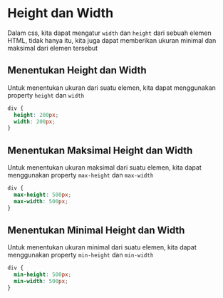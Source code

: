 # Height dan Width

Dalam css, kita dapat mengatur `width` dan `height` dari sebuah elemen HTML, tidak hanya itu, kita juga dapat memberikan ukuran minimal dan maksimal dari elemen tersebut

## Menentukan Height dan Width

Untuk menentukan ukuran dari suatu elemen, kita dapat menggunakan property `height` dan `width`

```css
div {
  height: 200px;
  width: 200px;
}
```

## Menentukan Maksimal Height dan Width

Untuk menentukan ukuran maksimal dari suatu elemen, kita dapat menggunakan property `max-height` dan `max-width`

```css
div {
  max-height: 500px;
  max-width: 500px;
}
```

## Menentukan Minimal Height dan Width

Untuk menentukan ukuran minimal dari suatu elemen, kita dapat menggunakan property `min-height` dan `min-width`

```css
div {
  min-height: 500px;
  min-width: 500px;
}
```
